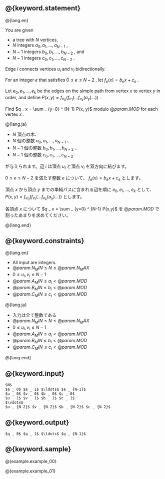 ## @{keyword.statement}

@{lang.en}

You are given

- a tree with $N$ vertices,
- $N$ integers $a _ 0, a _ 1, \ldots, a _ {N-1}$ ,
- $N-1$ integers $b _ 0, b _ 1, \ldots, b _ {N-2}$ , and
- $N-1$ integers $c _ 0, c _ 1, \ldots, c _ {N-2}$ .

Edge $i$ connects vertices $u _ i$ and $v _ i$ bidirectionally.

For an integer $e$ that satisfies $0 \leq e \leq N-2$ , let $f _ e(x) = b _ e x + c _ e$ .

Let $e _ 0, e _ 1, \ldots, e _ k$ be the edges on the simple path from vertex $x$ to vertex $y$ in order, and define $P(x, y) = f _ {e _ 0}(f _ {e _ 1}(\ldots f _ {e _ k}(a _ y) \ldots ))$ .

Find $q _ x = \sum _ {y=0} ^ {N-1} P(x, y)$ modulo $@{param.MOD}$ for each vertex $x$ .

@{lang.ja}

- $N$ 頂点の木、
- $N$ 個の整数 $a _ 0 , a _ 1 , \ldots , a _ {N-1}$ 、
- $N-1$ 個の整数 $b _ 0 , b _ 1 , \ldots , b _ {N-2}$ 、
- $N-1$ 個の整数 $c _ 0 , c _ 1 , \ldots , c _ {N-2}$

が与えられます。辺 $i$ は頂点 $u _ i$ と頂点 $v _ i$ を双方向に結びます。

$0\leq e \leq N-2$ を満たす整数 $e$ について、 $f _ e (x) = b _ e x + c _ e$ とします。

頂点 $x$ から頂点 $y$ までの単純パスに含まれる辺を順に $e _ 0,e _ 1, \ldots , e _ k$ として、 $P(x, y) = f _ {e _ 0}(f _ {e _ 1}(\ldots f _ {e _ k}(a _ y) \ldots ))$ とします。

各頂点 $x$ について $q _ x = \sum _ {y=0} ^ {N-1} P(x,y)$ を $@{param.MOD}$ で割ったあまりを求めてください。 

@{lang.end}

## @{keyword.constraints}

@{lang.en}
- All input are integers.
- $@{param.N_MIN} \leq N \leq @{param.N_MAX}$
- $0 \leq u _ i, v _ i \leq N - 1$
- $@{param.A_MIN} \leq a _ i \lt @{param.MOD}$
- $@{param.B_MIN} \leq b _ i \lt @{param.MOD}$
- $@{param.C_MIN} \leq c _ i \lt @{param.MOD}$

@{lang.ja}
- 入力は全て整数である
- $@{param.N_MIN} \leq N \leq @{param.N_MAX}$
- $0 \leq u _ i, v _ i \leq N - 1$
- $@{param.A_MIN} \leq a _ i \lt @{param.MOD}$
- $@{param.B_MIN} \leq b _ i \lt @{param.MOD}$
- $@{param.C_MIN} \leq c _ i \lt @{param.MOD}$

@{lang.end}

## @{keyword.input}

```
$N$
$a _ 0$ $a _ 1$ $\ldots$ $a _ {N-1}$
$u _ 0$ $v _ 0$ $b _ 0$ $c _ 0$
$u _ 1$ $v _ 1$ $b _ 1$ $c _ 1$
$\vdots$
$u _ {N-2}$ $v _ {N-2}$ $b _ {N-2}$ $c _ {N-2}$
```

## @{keyword.output}

```
$q _ 0$ $q _ 1$ $\ldots$ $q _ {N-1}$
```

## @{keyword.sample}

@{example.example_00}

@{example.example_01}
